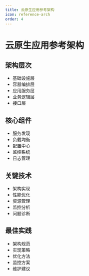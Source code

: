 ```yaml
---
title: 云原生应用参考架构
icon: reference-arch
order: 4
---
```


# 云原生应用参考架构

## 架构层次
- 基础设施层
- 容器编排层
- 应用服务层
- 业务逻辑层
- 接口层

## 核心组件
- 服务发现
- 负载均衡
- 配置中心
- 监控系统
- 日志管理

## 关键技术
- 架构实现
- 性能优化
- 资源管理
- 监控分析
- 问题诊断

## 最佳实践
- 架构规范
- 实现策略
- 优化方法
- 监控方案
- 维护建议
